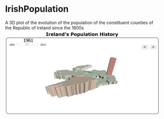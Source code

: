 # IrishPopulation
A 3D plot of the evolution of the population of the constituent counties of the Republic of Ireland since the 1800s
![alt tag](exampleImage.PNG)
